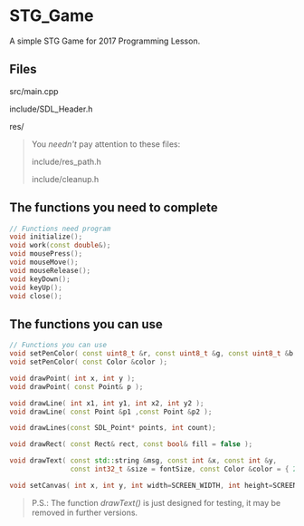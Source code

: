 # STG_Game
A simple STG Game for 2017 Programming Lesson.

## Files
src/main.cpp

include/SDL_Header.h

res/

> You *needn't* pay attention to these files:
>
> include/res_path.h
>
> include/cleanup.h

## The functions you need to complete

```c++
// Functions need program
void initialize();
void work(const double&);
void mousePress();
void mouseMove();
void mouseRelease();
void keyDown();
void keyUp();
void close();

```

## The functions you can use

```c++
// Functions you can use
void setPenColor( const uint8_t &r, const uint8_t &g, const uint8_t &b, const uint8_t &a);
void setPenColor( const Color &color );

void drawPoint( int x, int y );
void drawPoint( const Point& p );

void drawLine( int x1, int y1, int x2, int y2 );
void drawLine( const Point &p1 ,const Point &p2 );

void drawLines(const SDL_Point* points, int count);

void drawRect( const Rect& rect, const bool& fill = false );

void drawText( const std::string &msg, const int &x, const int &y,
			   const int32_t &size = fontSize, const Color &color = { 255, 255, 255 } )

void setCanvas( int x, int y, int width=SCREEN_WIDTH, int height=SCREEN_HEIGHT )

```

> P.S.: The function *drawText()* is just designed for testing, it may be removed in further versions.
